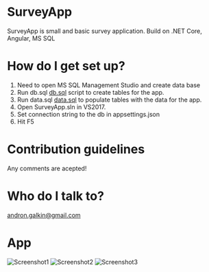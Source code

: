 # SurveyApp
SurveyApp is small and basic survey application.
Build on .NET Core, Angular, MS SQL

# How do I get set up?
1. Need to open MS SQL Management Studio and create data base
2. Run db.sql [db.sql](../master/Database/db.sql) script to create tables for the app.
3. Run data.sql [data.sql](../master/Databas/data.sql) to populate tables with the data for the app.
4. Open SurveyApp.sln in VS2017.
5. Set connection string to the db in appsettings.json
6. Hit F5

# Contribution guidelines
Any comments are acepted!

# Who do I talk to?
andron.galkin@gmail.com

# App

![Screenshot1](../master/Pic/1.png)
![Screenshot2](../master/Pic/2.png)
![Screenshot3](../master/Pic/3.png)
